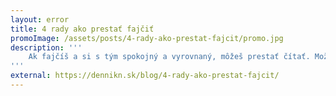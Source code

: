 ```yaml
---
layout: error
title: 4 rady ako prestať fajčiť
promoImage: /assets/posts/4-rady-ako-prestat-fajcit/promo.jpg
description: '''
	Ak fajčíš a si s tým spokojný a vyrovnaný, môžeš prestať čítať. Možno si sa sem dostal vďaka niekomu, kto si myslí, že by to mohlo byť inak a tento článok nie je pre teba. Ak ti však aspoň raz napadlo, aké dobré by bolo skoncovať s tým, no ďalej ako za túto myšlienku si sa ešte nedostal, pokračuj. Pokračuj, dokonca, aj keď si sa už o to pokúsil, ale z rôznych dôvodov ti to nevyšlo.
'''
external: https://dennikn.sk/blog/4-rady-ako-prestat-fajcit/
---
```


